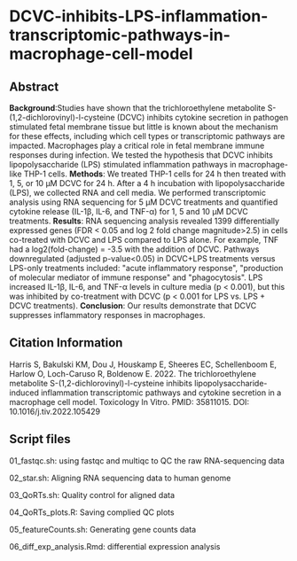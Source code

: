 # DCVC-inhibits-LPS-inflammation-transcriptomic-pathways-in-macrophage-cell-model

## Abstract

**Background**:Studies have shown that the trichloroethylene metabolite S-(1,2-dichlorovinyl)-l-cysteine (DCVC) inhibits cytokine secretion in pathogen stimulated fetal membrane tissue but little is known about the mechanism for these effects, including which cell types or transcriptomic pathways are impacted. Macrophages play a critical role in fetal membrane immune responses during infection. We tested the hypothesis that DCVC inhibits lipopolysaccharide (LPS) stimulated inflammation pathways in macrophage-like THP-1 cells. **Methods**: We treated THP-1 cells for 24 h then treated with 1, 5, or 10 μM DCVC for 24 h. After a 4 h incubation with lipopolysaccharide (LPS), we collected RNA and cell media. We performed transcriptomic analysis using RNA sequencing for 5 μM DCVC treatments and quantified cytokine release (IL-1β, IL-6, and TNF-α) for 1, 5 and 10 μM DCVC treatments. **Results**: RNA sequencing analysis revealed 1399 differentially expressed genes (FDR < 0.05 and log 2 fold change magnitude>2.5) in cells co-treated with DCVC and LPS compared to LPS alone. For example, TNF had a log2(fold-change) = -3.5 with the addition of DCVC. Pathways downregulated (adjusted p-value<0.05) in DCVC+LPS treatments versus LPS-only treatments included: "acute inflammatory response", "production of molecular mediator of immune response" and "phagocytosis". LPS increased IL-1β, IL-6, and TNF-α levels in culture media (p < 0.001), but this was inhibited by co-treatment with DCVC (p < 0.001 for LPS vs. LPS + DCVC treatments). **Conclusion**: Our results demonstrate that DCVC suppresses inflammatory responses in macrophages.

## Citation Information

Harris S, Bakulski KM, Dou J, Houskamp E, Sheeres EC, Schellenboom E, Harlow O, Loch-Caruso R, Boldenow E. 2022. The trichloroethylene metabolite S-(1,2-dichlorovinyl)-l-cysteine inhibits lipopolysaccharide-induced inflammation transcriptomic pathways and cytokine secretion in a macrophage cell model. Toxicology In Vitro. PMID: 35811015. DOI: 10.1016/j.tiv.2022.105429

## Script files

01_fastqc.sh: using fastqc and multiqc to QC the raw RNA-sequencing data

02_star.sh: Aligning RNA sequencing data to human genome

03_QoRTs.sh: Quality control for aligned data

04_QoRTs_plots.R: Saving complied QC plots

05_featureCounts.sh: Generating gene counts data

06_diff_exp_analysis.Rmd: differential expression analysis 




